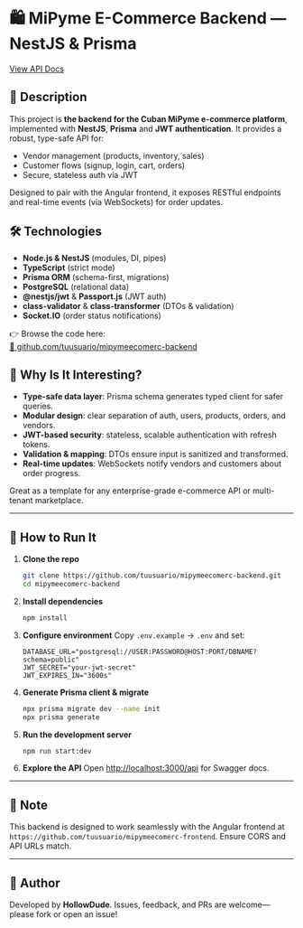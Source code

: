# 🛍️ MiPyme E-Commerce Backend — NestJS & Prisma

[View API Docs](https://github.com/tuusuario/mipymeecomerc-backend#readme)

## 📌 Description

This project is **the backend for the Cuban MiPyme e-commerce platform**, implemented with **NestJS**, **Prisma** and **JWT authentication**. It provides a robust, type-safe API for:

- Vendor management (products, inventory, sales)  
- Customer flows (signup, login, cart, orders)  
- Secure, stateless auth via JWT  

Designed to pair with the Angular frontend, it exposes RESTful endpoints and real-time events (via WebSockets) for order updates.

## 🛠️ Technologies

- **Node.js & NestJS** (modules, DI, pipes)  
- **TypeScript** (strict mode)  
- **Prisma ORM** (schema-first, migrations)  
- **PostgreSQL** (relational data)  
- **@nestjs/jwt** & **Passport.js** (JWT auth)  
- **class-validator** & **class-transformer** (DTOs & validation)  
- **Socket.IO** (order status notifications)

👉 Browse the code here:  
[🔗 github.com/tuusuario/mipymeecomerc-backend](https://github.com/tuusuario/mipymeecomerc-backend)

## 🎨 Why Is It Interesting?

- **Type-safe data layer**: Prisma schema generates typed client for safer queries.  
- **Modular design**: clear separation of auth, users, products, orders, and vendors.  
- **JWT-based security**: stateless, scalable authentication with refresh tokens.  
- **Validation & mapping**: DTOs ensure input is sanitized and transformed.  
- **Real-time updates**: WebSockets notify vendors and customers about order progress.

Great as a template for any enterprise-grade e-commerce API or multi-tenant marketplace.

---

## 🚀 How to Run It

1. **Clone the repo**  
   ```bash
   git clone https://github.com/tuusuario/mipymeecomerc-backend.git
   cd mipymeecomerc-backend
   ```

2. **Install dependencies**

   ```bash
   npm install
   ```

3. **Configure environment**
   Copy `.env.example` → `.env` and set:

   ```env
   DATABASE_URL="postgresql://USER:PASSWORD@HOST:PORT/DBNAME?schema=public"
   JWT_SECRET="your-jwt-secret"
   JWT_EXPIRES_IN="3600s"
   ```

4. **Generate Prisma client & migrate**

   ```bash
   npx prisma migrate dev --name init
   npx prisma generate
   ```

5. **Run the development server**

   ```bash
   npm run start:dev
   ```

6. **Explore the API**
   Open [http://localhost:3000/api](http://localhost:3000/api) for Swagger docs.

---

## 📣 Note

This backend is designed to work seamlessly with the Angular frontend at `https://github.com/tuusuario/mipymeecomerc-frontend`. Ensure CORS and API URLs match.

---

## 📌 Author

Developed by **HollowDude**.
Issues, feedback, and PRs are welcome—please fork or open an issue!

```
```
